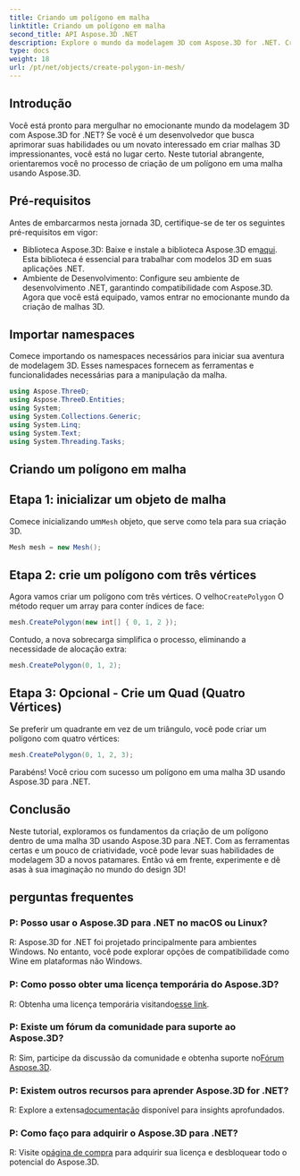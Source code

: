 ```yaml
---
title: Criando um polígono em malha
linktitle: Criando um polígono em malha
second_title: API Aspose.3D .NET
description: Explore o mundo da modelagem 3D com Aspose.3D for .NET. Crie polígonos impressionantes em malhas sem esforço. Baixe agora para uma experiência de desenvolvimento envolvente!
type: docs
weight: 18
url: /pt/net/objects/create-polygon-in-mesh/
---
```

## Introdução
Você está pronto para mergulhar no emocionante mundo da modelagem 3D com Aspose.3D for .NET? Se você é um desenvolvedor que busca aprimorar suas habilidades ou um novato interessado em criar malhas 3D impressionantes, você está no lugar certo. Neste tutorial abrangente, orientaremos você no processo de criação de um polígono em uma malha usando Aspose.3D.
## Pré-requisitos
Antes de embarcarmos nesta jornada 3D, certifique-se de ter os seguintes pré-requisitos em vigor:
-  Biblioteca Aspose.3D: Baixe e instale a biblioteca Aspose.3D em[aqui](https://releases.aspose.com/3d/net/). Esta biblioteca é essencial para trabalhar com modelos 3D em suas aplicações .NET.
- Ambiente de Desenvolvimento: Configure seu ambiente de desenvolvimento .NET, garantindo compatibilidade com Aspose.3D.
Agora que você está equipado, vamos entrar no emocionante mundo da criação de malhas 3D.
## Importar namespaces
Comece importando os namespaces necessários para iniciar sua aventura de modelagem 3D. Esses namespaces fornecem as ferramentas e funcionalidades necessárias para a manipulação da malha.
```csharp
using Aspose.ThreeD;
using Aspose.ThreeD.Entities;
using System;
using System.Collections.Generic;
using System.Linq;
using System.Text;
using System.Threading.Tasks;
```
## Criando um polígono em malha
## Etapa 1: inicializar um objeto de malha
 Comece inicializando um`Mesh` objeto, que serve como tela para sua criação 3D.
```csharp
Mesh mesh = new Mesh();
```
## Etapa 2: crie um polígono com três vértices
 Agora vamos criar um polígono com três vértices. O velho`CreatePolygon` O método requer um array para conter índices de face:
```csharp
mesh.CreatePolygon(new int[] { 0, 1, 2 });
```
Contudo, a nova sobrecarga simplifica o processo, eliminando a necessidade de alocação extra:
```csharp
mesh.CreatePolygon(0, 1, 2);
```
## Etapa 3: Opcional - Crie um Quad (Quatro Vértices)
Se preferir um quadrante em vez de um triângulo, você pode criar um polígono com quatro vértices:
```csharp
mesh.CreatePolygon(0, 1, 2, 3);
```
Parabéns! Você criou com sucesso um polígono em uma malha 3D usando Aspose.3D para .NET.
## Conclusão
Neste tutorial, exploramos os fundamentos da criação de um polígono dentro de uma malha 3D usando Aspose.3D para .NET. Com as ferramentas certas e um pouco de criatividade, você pode levar suas habilidades de modelagem 3D a novos patamares. Então vá em frente, experimente e dê asas à sua imaginação no mundo do design 3D!
## perguntas frequentes
### P: Posso usar o Aspose.3D para .NET no macOS ou Linux?
R: Aspose.3D for .NET foi projetado principalmente para ambientes Windows. No entanto, você pode explorar opções de compatibilidade como Wine em plataformas não Windows.
### P: Como posso obter uma licença temporária do Aspose.3D?
 R: Obtenha uma licença temporária visitando[esse link](https://purchase.aspose.com/temporary-license/).
### P: Existe um fórum da comunidade para suporte ao Aspose.3D?
 R: Sim, participe da discussão da comunidade e obtenha suporte no[Fórum Aspose.3D](https://forum.aspose.com/c/3d/18).
### P: Existem outros recursos para aprender Aspose.3D for .NET?
 R: Explore a extensa[documentação](https://reference.aspose.com/3d/net/) disponível para insights aprofundados.
### P: Como faço para adquirir o Aspose.3D para .NET?
 R: Visite o[página de compra](https://purchase.aspose.com/buy) para adquirir sua licença e desbloquear todo o potencial do Aspose.3D.